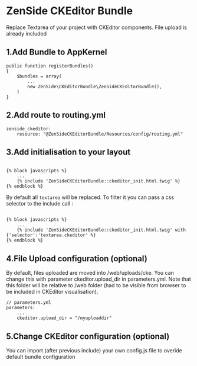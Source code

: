 ZenSide CKEditor Bundle
=======================

Replace Textarea of your project with CKEditor components. File upload is already included

1.Add Bundle to AppKernel
--------------
    public function registerBundles()
    {
        $bundles = array(
            ...
            new ZenSide\CKEditorBundle\ZenSideCKEditorBundle(),
        )
    }

2.Add route to routing.yml
--------------
    zenside_ckeditor:
        resource: "@ZenSideCKEditorBundle/Resources/config/routing.yml"

3.Add initialisation to your layout
--------------
<code>
{% block javascripts %}
    ...
    {% include 'ZenSideCKEditorBundle::ckeditor_init.html.twig' %}
{% endblock %}
</code>
    
By default all <code>textarea</code> will be replaced. To filter it you can pass a css selector to the include call :

<code>
{% block javascripts %}
    ...
    {% include 'ZenSideCKEditorBundle::ckeditor_init.html.twig' with {'selector':'textarea.ckeditor' %}
{% endblock %}
</code>
    
4.File Upload configuration (optional)
--------------
By default, files uploaded are moved into /web/uploads/cke. You can change this with parameter ckeditor.upload_dir in parameters.yml.
Note that this folder will be relative to /web folder (had to be visible from browser to be included in CKEditor visualisation).

    // parameters.yml
    parameters:
        ...
        ckeditor.upload_dir = "/myuploaddir"
    
5.Change CKEditor configuration (optional)
--------------
You can import (after previous include) your own config.js file to overide default bundle configuration